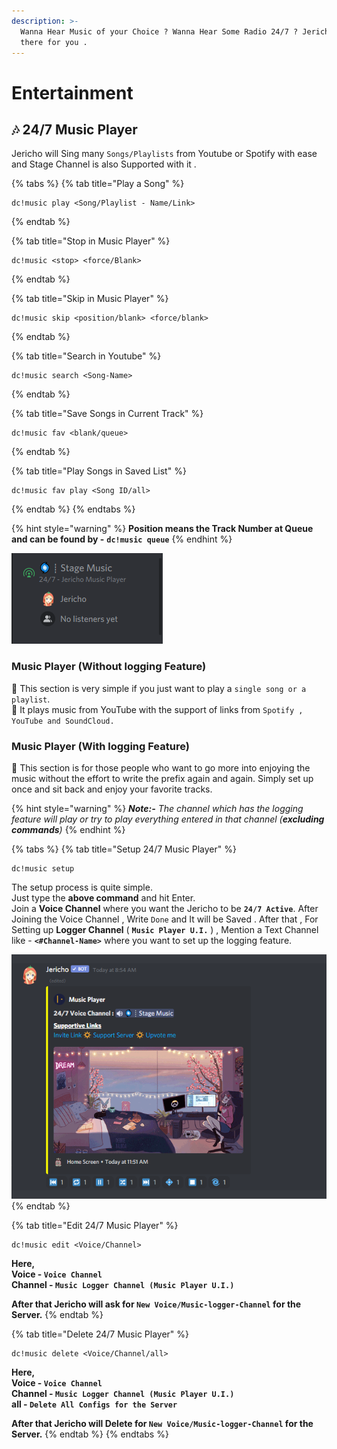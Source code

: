 ```yaml
---
description: >-
  Wanna Hear Music of your Choice ? Wanna Hear Some Radio 24/7 ? Jericho is
  there for you .
---
```


# Entertainment

## 🎶 24/7 Music Player

Jericho will Sing many `Songs/Playlists` from Youtube or Spotify with ease and Stage Channel is also Supported with it .

{% tabs %}
{% tab title="Play a Song" %}
```text
dc!music play <Song/Playlist - Name/Link>
```
{% endtab %}

{% tab title="Stop in Music Player" %}
```
dc!music <stop> <force/Blank>
```
{% endtab %}

{% tab title="Skip in Music Player" %}
```
dc!music skip <position/blank> <force/blank>
```
{% endtab %}

{% tab title="Search in Youtube" %}
```
dc!music search <Song-Name>
```
{% endtab %}

{% tab title="Save Songs in Current Track" %}
```
dc!music fav <blank/queue>
```
{% endtab %}

{% tab title="Play Songs in Saved List" %}
```
dc!music fav play <Song ID/all>
```
{% endtab %}
{% endtabs %}

{% hint style="warning" %}
**Position means the Track Number at Queue and can be found by -** **`dc!music queue`**
{% endhint %}

![Glimpse of Stage-Channel Support](../.gitbook/assets/1%20%281%29.png)

### Music Player \(Without logging Feature\)

💨 This section is very simple if you just want to play a `single song or a playlist`.   
💨 It plays music from YouTube with the support of links from `Spotify , YouTube and SoundCloud.`

### Music Player \(With logging Feature\)

💨 This section is for those people who want to go more into enjoying the music without the effort to write the prefix again and again. Simply set up once and sit back and enjoy your favorite tracks. 

{% hint style="warning" %}
_**Note:-** The channel which has the logging feature will play or try to play everything entered in that channel \(**excluding commands**\)_
{% endhint %}

{% tabs %}
{% tab title="Setup 24/7 Music Player" %}
```text
dc!music setup
```

The setup process is quite simple.  
Just type the **above command** and hit Enter.  
Join a **Voice Channel** where you want the Jericho to be **`24/7 Active`**. After Joining the Voice Channel , Write `Done` and It will be Saved . After that , For Setting up **Logger Channel** \( **`Music Player U.I.`** \) , Mention a Text Channel like - **`<#Channel-Name>`** where you want to set up the logging feature.

![Glimpse of Music-Player U.I.](../.gitbook/assets/1.png)
{% endtab %}

{% tab title="Edit 24/7 Music Player" %}
```text
dc!music edit <Voice/Channel>
```

**Here,  
Voice - `Voice Channel`  
Channel - `Music Logger Channel (Music Player U.I.)`**

**After that Jericho will ask for `New Voice/Music-logger-Channel` for the Server.**
{% endtab %}

{% tab title="Delete 24/7 Music Player" %}
```text
dc!music delete <Voice/Channel/all>
```

**Here,  
Voice - `Voice Channel`  
Channel - `Music Logger Channel (Music Player U.I.)`   
all - `Delete All Configs for the Server`**

**After that Jericho will Delete for `New Voice/Music-logger-Channel` for the Server.**
{% endtab %}
{% endtabs %}

